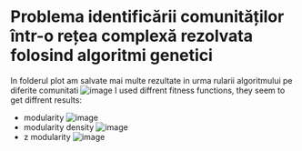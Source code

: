 # Problema identificării comunităților într-o rețea complexă rezolvata folosind algoritmi genetici
In folderul plot am salvate mai multe rezultate in urma rularii algoritmului pe diferite comunitati
![image](https://user-images.githubusercontent.com/30391543/230649209-fbb7b22d-0c12-40b1-94b3-1d27713c8487.png)
I used diffrent fitness functions, they seem to get diffrent results: <br>
* modularity 
![image](https://user-images.githubusercontent.com/30391543/230649322-32873146-dd6a-4657-80b9-7ee93d98dadc.png)
* modularity density
![image](https://user-images.githubusercontent.com/30391543/230649008-d016376b-6593-489c-afee-3824bade49f4.png)
* z modularity
![image](https://user-images.githubusercontent.com/30391543/230649852-7abf5cb7-66dd-47f7-91dc-932ed54b6024.png)

